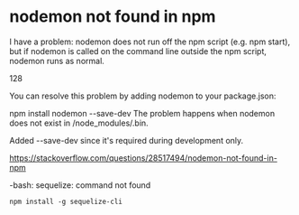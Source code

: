 # nodemon not found in npm


I have a problem: nodemon does not run off the npm script (e.g. npm start),
but if nodemon is called on the command line outside the npm script, nodemon runs as normal.


128

You can resolve this problem by adding nodemon to your package.json:

npm install nodemon --save-dev
The problem happens when nodemon does not exist in /node_modules/.bin.

Added --save-dev since it's required during development only.


https://stackoverflow.com/questions/28517494/nodemon-not-found-in-npm


-bash: sequelize: command not found

```
npm install -g sequelize-cli
```
